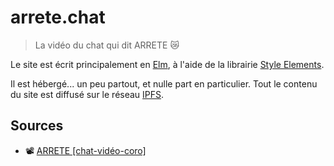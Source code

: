 # arrete.chat
> La vidéo du chat qui dit ARRETE 😿

Le site est écrit principalement en [Elm](https://elm-lang.org), à l'aide de la
librairie [Style Elements](https://github.com/mdgriffith/style-elements).

Il est hébergé... un peu partout, et nulle part en particulier. Tout le contenu du site est diffusé sur le réseau [IPFS](https://ipfs.io).

## Sources
- 📽 [ARRETE [chat-vidéo-coro]](https://youtu.be/eb7z6up4s3w)
